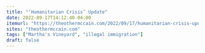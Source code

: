 ```yaml
---
title: "‘Humanitarian Crisis’ Update"
date: 2022-09-17T14:12:40-04:00
itemurl: "https://theothermccain.com/2022/09/17/humanitarian-crisis-update/"
sites: "theothermccain.com"
tags: ["Martha's Vineyard", "illegal immigration"]
draft: false
---
```


